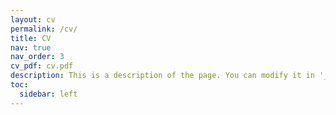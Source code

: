 ```yaml
---
layout: cv
permalink: /cv/
title: CV
nav: true
nav_order: 3
cv_pdf: cv.pdf
description: This is a description of the page. You can modify it in '_pages/cv.md'. You can also change or remove the top pdf download button.
toc:
  sidebar: left
---
```

